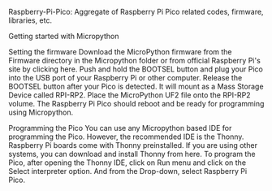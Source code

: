 Raspberry-Pi-Pico:
Aggregate of Raspberry Pi Pico related codes, firmware, libraries, etc.

Getting started with Micropython

Setting the firmware
Download the MicroPython firmware from the Firmware directory in the Micropython folder or from official Raspberry Pi's site by clicking here.
Push and hold the BOOTSEL button and plug your Pico into the USB port of your Raspberry Pi or other computer. Release the BOOTSEL button after your Pico is detected.
It will mount as a Mass Storage Device called RPI-RP2.
Place the MicroPython UF2 file onto the RPI-RP2 volume. The Raspberry Pi Pico should reboot and be ready for programming using Micropython.


Programming the Pico
You can use any Micropython based IDE for programming the Pico. However, the recommended IDE is the Thonny.
Raspberry Pi boards come with Thonny preinstalled. If you are using other systems, you can download and install Thonny from here.
To program the Pico, after opening the Thonny IDE, click on Run menu and click on the Select interpreter option. And from the Drop-down, select Raspberry Pi Pico.

